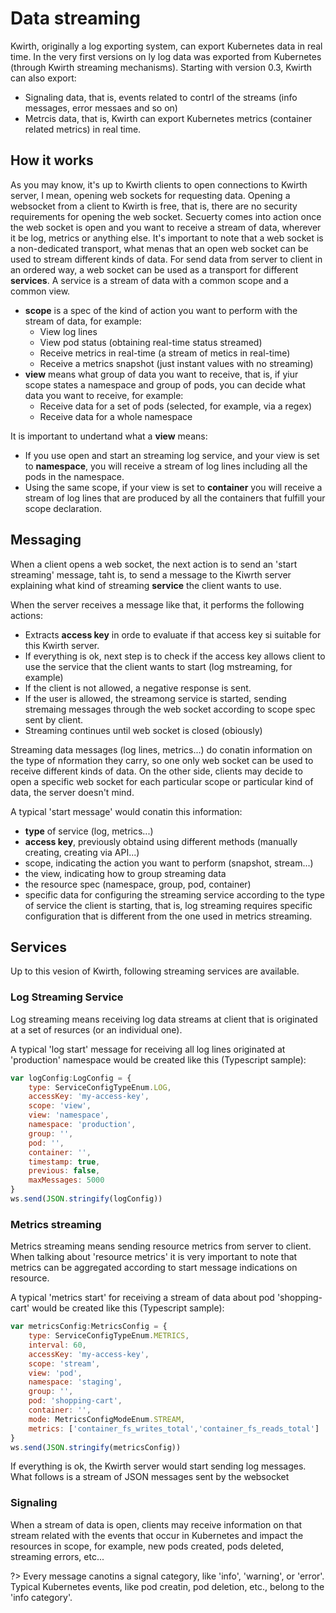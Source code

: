 # Data streaming
Kwirth, originally a log exporting system, can export Kubernetes data in real time. In the very first versions on ly log data was exported from Kubernetes (through Kwirth streaming mechanisms). Starting with version 0.3, Kwirth can also export:

  - Signaling data, that is, events related to contrl of the streams (info messages, error messaes and so on)
  - Metrcis data, that is, Kwirth can export Kubernetes metrics (container related metrics) in real time.

## How it works
As you may know, it's up to Kwirth clients to open connections to Kwirth server, I mean, opening web sockets for requesting data. Opening a websocket from a client to Kwirth is free, that is, there are no security requirements for opening the web socket. Secuerty comes into action once the web socket is open and you want to receive a stream of data, wherever it be log, metrics or anything else. It's important to note that a web socket is a non-dedicated transport, what menas that an open web socket can be used to stream different kinds of data. For send data from server to client in an ordered way, a web socket can be used as a transport for different **services**. A service is a stream of data with a common scope and a common view.

  - **scope** is a spec of the kind of action you want to perform with the stream of data, for example:
    - View log lines
    - View pod status (obtaining real-time status streamed)
    - Receive metrics in real-time (a stream of metics in real-time)
    - Receive a metrics snapshot (just instant values with no streaming) 
  - **view** means what group of data you want to receive, that is, if yiur scope states a namespace and group of pods, you can decide what data you want to receive, for example:
    - Receive data for a set of pods (selected, for example, via a regex)
    - Receive data for a whole namespace

It is important to undertand what a **view** means:

  - If you use open and start an streaming log service, and your view is set to **namespace**, you will receive a stream of log lines including all the pods in the namespace.
  - Using the same scope, if your view is set to **container** you will receive a stream of log lines that are produced by all the containers that fulfill your scope declaration.

## Messaging
When a client opens a web socket, the next action is to send an 'start streaming' message, taht is, to send a message to the Kiwrth server explaining what kind of streaming **service** the client wants to use.

When the server receives a message like that, it performs the following actions:

  - Extracts **access key** in orde to evaluate if that access key si suitable for this Kwirth server.
  - If everything is ok, next step is to check if the access key allows client to use the service that the client wants to start (log mstreaming, for example)
  - If the client is not allowed, a negative response is sent.
  - If the user is allowed, the streamong service is started, sending stremaing messages through the web socket according to scope spec sent by client.
  - Streaming continues until web socket is closed (obiously) 

Streaming data messages (log lines, metrics...) do conatin information on the type of nformation they carry, so one only web socket can be used to receive different kinds of data. On the other side, clients may decide to open a specific web socket for each particular scope or particular kind of data, the server doesn't mind.

A typical 'start message' would conatin this information:
  - **type** of service (log, metrics...)
  - **access key**, previously obtaind using different methods (manually creating, creating via API...)
  - scope, indicating the action you want to perform (snapshot, stream...)
  - the view, indicating how to group streaming data
  - the resource spec (namespace, group, pod, container)
  - specific data for configuring the streaming service according to the type of service the client is starting, that is, log streaming requires specific configuration that is different from the one used in metrics streaming.

## Services
Up to this vesion of Kwirth, following streaming services are available.

### Log Streaming Service
Log streaming means receiving log data streams at client that is originated at a set of resurces (or an individual one).

A typical 'log start' message for receiving all log lines originated at 'production' namespace would be created like this (Typescript sample):

```javascript
var logConfig:LogConfig = {
    type: ServiceConfigTypeEnum.LOG,
    accessKey: 'my-access-key',
    scope: 'view',
    view: 'namespace',
    namespace: 'production', 
    group: '',
    pod: '', 
    container: '',
    timestamp: true,
    previous: false,
    maxMessages: 5000
}                
ws.send(JSON.stringify(logConfig))
```

### Metrics streaming
Metrics streaming means sending resource metrics from server to client. When talking about 'resource metrics' it is very important to note that metrics can be aggregated according to start message indications on resource.

A typical 'metrics start' for receiving a stream of data about pod 'shopping-cart' would be created like this (Typescript sample):
```javascript
var metricsConfig:MetricsConfig = {
    type: ServiceConfigTypeEnum.METRICS,
    interval: 60,
    accessKey: 'my-access-key',
    scope: 'stream',
    view: 'pod',
    namespace: 'staging',
    group: '',
    pod: 'shopping-cart',
    container: '',
    mode: MetricsConfigModeEnum.STREAM,
    metrics: ['container_fs_writes_total','container_fs_reads_total']
}
ws.send(JSON.stringify(metricsConfig))
```

If everything is ok, the Kwirth server would start sending log messages. What follows is a stream of JSON messages sent by the websocket

### Signaling
When a stream of data is open, clients may receive information on that stream related with the events that occur in Kubernetes and impact the resources in scope, for example, new pods created, pods deleted, streaming errors, etc...

?> Every message canotins a signal category, like 'info', 'warning', or 'error'. Typical Kubernetes events, like pod creatin, pod deletion, etc., belong to the 'info category'.